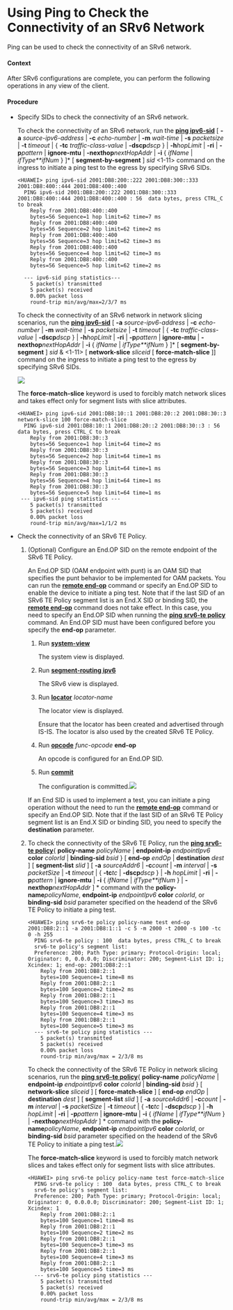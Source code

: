 Using Ping to Check the Connectivity of an SRv6 Network
=======================================================

Ping can be used to check the connectivity of an SRv6 network.

#### Context

After SRv6 configurations are complete, you can perform the following operations in any view of the client.


#### Procedure

* Specify SIDs to check the connectivity of an SRv6 network.
  
  
  
  To check the connectivity of an SRv6 network, run the [**ping ipv6-sid**](cmdqueryname=ping+ipv6-sid) [ **-a** *source-ipv6-address* | **-c** *echo-number* | **-m** *wait-time* | **-s** *packetsize* | **-t** *timeout* | { **-tc** *traffic-class-value* | **-dscp***dscp* } | **-h***hopLimit* | **-ri** | **-p***pattern* | **ignore-mtu** | **-nexthop***nextHopAddr* | **-i** { *ifName* | *ifType**ifNum* } ]\* [ **segment-by-segment** ] *sid* <1-11> command on the ingress to initiate a ping test to the egress by specifying SRv6 SIDs.
  
  ```
  <HUAWEI> ping ipv6-sid 2001:DB8:200::222 2001:DB8:300::333 2001:DB8:400::444 2001:DB8:400::400
    PING ipv6-sid 2001:DB8:200::222 2001:DB8:300::333 2001:DB8:400::444 2001:DB8:400::400 : 56  data bytes, press CTRL_C to break
      Reply from 2001:DB8:400::400
      bytes=56 Sequence=1 hop limit=62 time=7 ms 
      Reply from 2001:DB8:400::400
      bytes=56 Sequence=2 hop limit=62 time=2 ms 
      Reply from 2001:DB8:400::400
      bytes=56 Sequence=3 hop limit=62 time=3 ms 
      Reply from 2001:DB8:400::400
      bytes=56 Sequence=4 hop limit=62 time=3 ms 
      Reply from 2001:DB8:400::400
      bytes=56 Sequence=5 hop limit=62 time=2 ms 
            
    --- ipv6-sid ping statistics---  
      5 packet(s) transmitted 
      5 packet(s) received  
      0.00% packet loss
      round-trip min/avg/max=2/3/7 ms
  ```
  
  
  
  To check the connectivity of an SRv6 network in network slicing scenarios, run the [**ping ipv6-sid**](cmdqueryname=ping+ipv6-sid) [ **-a** *source-ipv6-address* | **-c** *echo-number* | **-m** *wait-time* | **-s** *packetsize* | **-t** *timeout* | { **-tc** *traffic-class-value* | **-dscp***dscp* } | **-h***hopLimit* | **-ri** | **-p***pattern* | **ignore-mtu** | **-nexthop***nextHopAddr* | **-i** { *ifName* | *ifType**ifNum* } ]\* [ **segment-by-segment** ] *sid* & <1-11> [ **network-slice** *sliceid* [ **force-match-slice** ]] command on the ingress to initiate a ping test to the egress by specifying SRv6 SIDs.
  
  ![](../../../../public_sys-resources/note_3.0-en-us.png) 
  
  The **force-match-slice** keyword is used to forcibly match network slices and takes effect only for segment lists with slice attributes.
  
  ```
  <HUAWEI> ping ipv6-sid 2001:DB8:10::1 2001:DB8:20::2 2001:DB8:30::3 network-slice 100 force-match-slice
    PING ipv6-sid 2001:DB8:10::1 2001:DB8:20::2 2001:DB8:30::3 : 56  data bytes, press CTRL_C to break
      Reply from 2001:DB8:30::3 
      bytes=56 Sequence=1 hop limit=64 time=2 ms
      Reply from 2001:DB8:30::3 
      bytes=56 Sequence=2 hop limit=64 time=1 ms
      Reply from 2001:DB8:30::3 
      bytes=56 Sequence=3 hop limit=64 time=1 ms
      Reply from 2001:DB8:30::3 
      bytes=56 Sequence=4 hop limit=64 time=1 ms
      Reply from 2001:DB8:30::3 
      bytes=56 Sequence=5 hop limit=64 time=1 ms
   --- ipv6-sid ping statistics ---
      5 packet(s) transmitted
      5 packet(s) received
      0.00% packet loss
      round-trip min/avg/max=1/1/2 ms
  ```
* Check the connectivity of an SRv6 TE Policy.
  
  
  1. (Optional) Configure an End.OP SID on the remote endpoint of the SRv6 TE Policy.
     
     An End.OP SID (OAM endpoint with punt) is an OAM SID that specifies the punt behavior to be implemented for OAM packets. You can run the [**remote end-op**](cmdqueryname=remote+end-op) command or specify an End.OP SID to enable the device to initiate a ping test. Note that if the last SID of an SRv6 TE Policy segment list is an End.X SID or binding SID, the [**remote end-op**](cmdqueryname=remote+end-op) command does not take effect. In this case, you need to specify an End.OP SID when running the [**ping srv6-te policy**](cmdqueryname=ping+srv6-te+policy) command. An End.OP SID must have been configured before you specify the **end-op** parameter.
     
     1. Run [**system-view**](cmdqueryname=system-view)
        
        The system view is displayed.
     2. Run [**segment-routing ipv6**](cmdqueryname=segment-routing+ipv6)
        
        The SRv6 view is displayed.
     3. Run [**locator**](cmdqueryname=locator) *locator-name*
        
        The locator view is displayed.
        
        Ensure that the locator has been created and advertised through IS-IS. The locator is also used by the created SRv6 TE Policy.
     4. Run [**opcode**](cmdqueryname=opcode) *func-opcode* **end-op**
        
        An opcode is configured for an End.OP SID.
     5. Run [**commit**](cmdqueryname=commit)
        
        The configuration is committed.![](../../../../public_sys-resources/note_3.0-en-us.png) 
     
     If an End SID is used to implement a test, you can initiate a ping operation without the need to run the [**remote end-op**](cmdqueryname=remote+end-op) command or specify an End.OP SID. Note that if the last SID of an SRv6 TE Policy segment list is an End.X SID or binding SID, you need to specify the **destination** parameter.
  2. To check the connectivity of the SRv6 TE Policy, run the [**ping srv6-te policy**](cmdqueryname=ping+srv6-te+policy){ **policy-name** *policyName* | **endpoint-ip** *endpointIpv6* **color** *colorId* | **binding-sid** *bsid* } [ **end-op** *endOp* | **destination** *dest* ] [ **segment-list** *slid* ] [ **-a** *sourceAddr6* | **-c***count* | **-m** *interval* | **-s** *packetSize* | **-t** *timeout* | { **-tc***tc* | **-dscp***dscp* } | **-h** *hopLimit* | **-ri** | **-p***pattern* | **ignore-mtu** | **-i** { *ifName* | *ifType**ifNum* } | **-nexthop***nextHopAddr* ] \* command with the **policy-name***policyName*, **endpoint-ip** *endpointIpv6* **color** *colorId*, or **binding-sid** *bsid* parameter specified on the headend of the SRv6 TE Policy to initiate a ping test.
     ```
     <HUAWEI> ping srv6-te policy policy-name test end-op 2001:DB8:2::1 -a 2001:DB8:1::1 -c 5 -m 2000 -t 2000 -s 100 -tc 0 -h 255
       PING srv6-te policy : 100  data bytes, press CTRL_C to break
       srv6-te policy's segment list:
       Preference: 200; Path Type: primary; Protocol-Origin: local; Originator: 0, 0.0.0.0; Discriminator: 200; Segment-List ID: 1; Xcindex: 1; end-op: 2001:DB8:2::1
         Reply from 2001:DB8:2::1
         bytes=100 Sequence=1 time=8 ms
         Reply from 2001:DB8:2::1
         bytes=100 Sequence=2 time=2 ms
         Reply from 2001:DB8:2::1
         bytes=100 Sequence=3 time=3 ms
         Reply from 2001:DB8:2::1
         bytes=100 Sequence=4 time=3 ms
         Reply from 2001:DB8:2::1
         bytes=100 Sequence=5 time=3 ms
       --- srv6-te policy ping statistics ---
         5 packet(s) transmitted
         5 packet(s) received
         0.00% packet loss
         round-trip min/avg/max = 2/3/8 ms
     ```
     To check the connectivity of the SRv6 TE Policy in network slicing scenarios, run the [**ping srv6-te policy**](cmdqueryname=ping+srv6-te+policy){ **policy-name** *policyName* | **endpoint-ip** *endpointIpv6* **color** *colorId* | **binding-sid** *bsid* } [ **network-slice** *sliceid* ] [ **force-match-slice** ] [ **end-op** *endOp* | **destination** *dest* ] [ **segment-list** *slid* ] [ **-a** *sourceAddr6* | **-c***count* | **-m** *interval* | **-s** *packetSize* | **-t** *timeout* | { **-tc***tc* | **-dscp***dscp* } | **-h** *hopLimit* | **-ri** | **-p***pattern* | **ignore-mtu** | **-i** { *ifName* | *ifType**ifNum* } | **-nexthop***nextHopAddr* ] \* command with the **policy-name***policyName*, **endpoint-ip** *endpointIpv6* **color** *colorId*, or **binding-sid** *bsid* parameter specified on the headend of the SRv6 TE Policy to initiate a ping test.![](../../../../public_sys-resources/note_3.0-en-us.png) 
     
     The **force-match-slice** keyword is used to forcibly match network slices and takes effect only for segment lists with slice attributes.
     
     ```
     <HUAWEI> ping srv6-te policy policy-name test force-match-slice
       PING srv6-te policy : 100  data bytes, press CTRL_C to break
       srv6-te policy's segment list:
       Preference: 200; Path Type: primary; Protocol-Origin: local; Originator: 0, 0.0.0.0; Discriminator: 200; Segment-List ID: 1; Xcindex: 1
         Reply from 2001:DB8:2::1
         bytes=100 Sequence=1 time=8 ms
         Reply from 2001:DB8:2::1
         bytes=100 Sequence=2 time=2 ms
         Reply from 2001:DB8:2::1
         bytes=100 Sequence=3 time=3 ms
         Reply from 2001:DB8:2::1
         bytes=100 Sequence=4 time=3 ms
         Reply from 2001:DB8:2::1
         bytes=100 Sequence=5 time=3 ms
       --- srv6-te policy ping statistics ---
         5 packet(s) transmitted
         5 packet(s) received
         0.00% packet loss
         round-trip min/avg/max = 2/3/8 ms
     ```